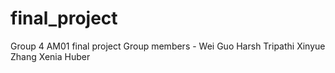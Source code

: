 # final_project
Group 4 AM01 final project
Group members -
Wei Guo
Harsh Tripathi
Xinyue Zhang
Xenia Huber
